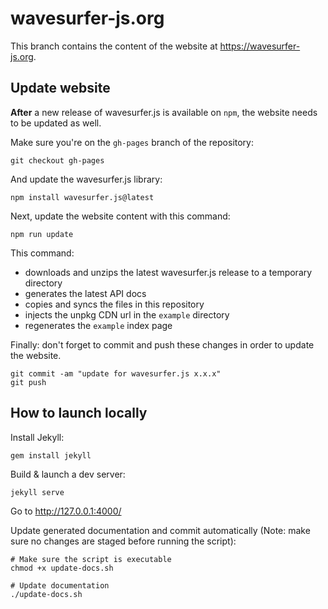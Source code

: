 # wavesurfer-js.org

This branch contains the content of the website at https://wavesurfer-js.org.

## Update website

**After** a new release of wavesurfer.js is available on `npm`, the website needs to be updated as well.

Make sure you're on the `gh-pages` branch of the repository:


```console
git checkout gh-pages
```

And update the wavesurfer.js library:

```console
npm install wavesurfer.js@latest
```

Next, update the website content with this command:

```console
npm run update
```

This command:

- downloads and unzips the latest wavesurfer.js release to a temporary directory
- generates the latest API docs
- copies and syncs the files in this repository
- injects the unpkg CDN url in the `example` directory
- regenerates the `example` index page

Finally: don't forget to commit and push these changes in order to update the website.

```console
git commit -am "update for wavesurfer.js x.x.x"
git push
```

## How to launch locally

Install Jekyll:

```console
gem install jekyll
```

Build & launch a dev server:

```console
jekyll serve
```

Go to http://127.0.0.1:4000/

Update generated documentation and commit automatically (Note: make sure no changes are staged before running the script):

```console
# Make sure the script is executable
chmod +x update-docs.sh

# Update documentation
./update-docs.sh
```
